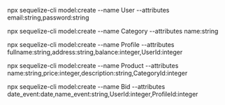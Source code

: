 npx sequelize-cli model:create --name User --attributes email:string,password:string

npx sequelize-cli model:create --name Category --attributes name:string

npx sequelize-cli model:create --name Profile --attributes fullname:string,address:string,balance:integer,UserId:integer

npx sequelize-cli model:create --name Product --attributes name:string,price:integer,description:string,CategoryId:integer

npx sequelize-cli model:create --name Bid --attributes date_event:date,name_event:string,UserId:integer,ProfileId:integer
